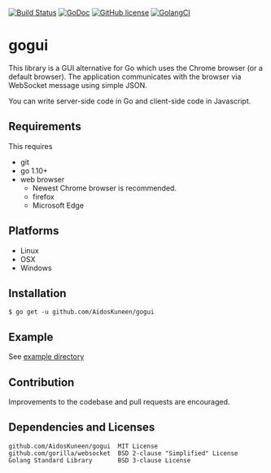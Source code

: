 [![Build Status](https://travis-ci.org/AidosKuneen/gogui.svg?branch=master)](https://travis-ci.org/AidosKuneen/gogui)
[![GoDoc](https://godoc.org/github.com/AidosKuneen/gogui?status.svg)](https://godoc.org/github.com/AidosKuneen/gogui)
[![GitHub license](https://img.shields.io/badge/license-MIT-blue.svg)](https://raw.githubusercontent.com/AidosKuneen/gogui/master/LICENSE)
[![GolangCI](https://golangci.com/badges/github.com/AidosKuneen/gogui.svg)](https://golangci.com/r/github.com/AidosKuneen/gogui) 

# gogui

This library is a GUI alternative for Go which uses the Chrome browser (or a default browser). 
The application communicates with the browser via WebSocket message using simple JSON.

You can write  server-side code in Go and client-side code in Javascript.

## Requirements

This requires

* git
* go 1.10+
* web browser
	* Newest Chrome browser is recommended.
	* firefox
	* Microsoft Edge

## Platforms

* Linux
* OSX
* Windows

## Installation

    $ go get -u github.com/AidosKuneen/gogui

## Example

See [example directory](https://github.com/AidosKuneen/gogui/tree/master/example)

## Contribution
Improvements to the codebase and pull requests are encouraged.


## Dependencies and Licenses

```
github.com/AidosKuneen/gogui  MIT License
github.com/gorilla/websocket  BSD 2-clause "Simplified" License 
Golang Standard Library       BSD 3-clause License
```